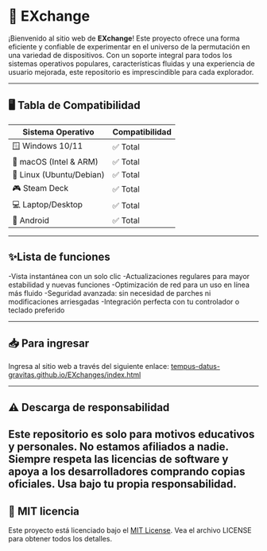 # 🧭 EXchange

¡Bienvenido al sitio web de **EXchange**! Este proyecto ofrece una forma eficiente y confiable de experimentar en el universo de la permutación en una variedad de dispositivos. Con un soporte integral para todos los sistemas operativos populares, características fluidas y una experiencia de usuario mejorada, este repositorio es imprescindible para cada explorador.

---

## 🖥️ Tabla de Compatibilidad

| Sistema Operativo         | Compatibilidad |
|--------------------------|----------------|
| 🪟 Windows 10/11        | ✅ Total     |
| 🍏 macOS (Intel & ARM)  | ✅ Total      |
| 🐧 Linux (Ubuntu/Debian)| ✅ Total      |
| 🎮 Steam Deck           | ✅ Total      |
| 💻 Laptop/Desktop       | ✅ Total       |
| 📱 Android              | ✅ Total       |

---

## ✨Lista de funciones

-Vista instantánea con un solo clic
-Actualizaciones regulares para mayor estabilidad y nuevas funciones
-Optimización de red para un uso en línea más fluido
-Seguridad avanzada: sin necesidad de parches ni modificaciones arriesgadas
-Integración perfecta con tu controlador o teclado preferido

---

## 📥 Para ingresar

  Ingresa al sitio web a través del siguiente enlace: [tempus-datus-gravitas.github.io/EXchanges/index.html](https://tempus-datus-gravitas.github.io/EXchanges/index.html)

---

## ⚠️ Descarga de responsabilidad

Este repositorio es solo para **motivos educativos y personales**. No estamos afiliados a nadie. Siempre respeta las licencias de software y apoya a los desarrolladores comprando copias oficiales. Usa bajo tu propia responsabilidad.
---

## 📄 MIT licencia

Este proyecto está licenciado bajo el [MIT License](https://opensource.org/licenses/MIT). Vea el archivo LICENSE para obtener todos los detalles.
